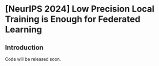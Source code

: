 # [NeurIPS 2024] Low Precision Local Training is Enough for Federated Learning

## Introduction

Code will be released soon.
